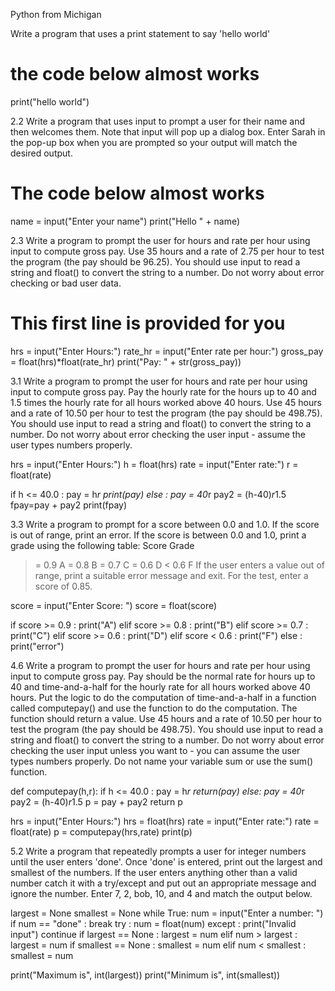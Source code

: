 Python from Michigan

Write a program that uses a print statement to say 'hello world'

# the code below almost works
print("hello world")

2.2 Write a program that uses input to prompt a user for their name and then welcomes them. Note that input will pop up a dialog box. Enter Sarah in the pop-up box when you are prompted so your output will match the desired output.

# The code below almost works

name = input("Enter your name")
print("Hello " + name)

2.3 Write a program to prompt the user for hours and rate per hour using input to compute gross pay. Use 35 hours and a rate of 2.75 per hour to test the program (the pay should be 96.25). You should use input to read a string and float() to convert the string to a number. Do not worry about error checking or bad user data.

# This first line is provided for you

hrs = input("Enter Hours:")
rate_hr = input("Enter rate per hour:")
gross_pay = float(hrs)*float(rate_hr)
print("Pay: " + str(gross_pay))


3.1 Write a program to prompt the user for hours and rate per hour using input to compute gross pay. Pay the hourly rate for the hours up to 40 and 1.5 times the hourly rate for all hours worked above 40 hours. Use 45 hours and a rate of 10.50 per hour to test the program (the pay should be 498.75). You should use input to read a string and float() to convert the string to a number. Do not worry about error checking the user input - assume the user types numbers properly.

hrs = input("Enter Hours:")
h = float(hrs)
rate = input("Enter rate:")
r = float(rate)

if h <= 40.0 :
    pay = h*r
    print(pay)
else :
    pay = 40*r
    pay2 = (h-40)*r*1.5
    fpay=pay + pay2
    print(fpay)

3.3 Write a program to prompt for a score between 0.0 and 1.0. If the score is out of range, print an error. If the score is between 0.0 and 1.0, print a grade using the following table:
Score Grade
>= 0.9 A
>= 0.8 B
>= 0.7 C
>= 0.6 D
< 0.6 F
If the user enters a value out of range, print a suitable error message and exit. For the test, enter a score of 0.85.

score = input("Enter Score: ")
score = float(score)

if score >= 0.9 :
    print("A")
elif score >= 0.8 :
    print("B")
elif score >= 0.7 :
    print("C")
elif score >= 0.6 :
    print("D")
elif score < 0.6 :
    print("F")
else :
    print("error")
	
4.6 Write a program to prompt the user for hours and rate per hour using input to compute gross pay. Pay should be the normal rate for hours up to 40 and time-and-a-half for the hourly rate for all hours worked above 40 hours. Put the logic to do the computation of time-and-a-half in a function called computepay() and use the function to do the computation. The function should return a value. Use 45 hours and a rate of 10.50 per hour to test the program (the pay should be 498.75). You should use input to read a string and float() to convert the string to a number. Do not worry about error checking the user input unless you want to - you can assume the user types numbers properly. Do not name your variable sum or use the sum() function.

def computepay(h,r):
    if h <= 40.0 :
        pay = h*r
        return(pay)
    else:
		pay = 40*r
		pay2 = (h-40)*r*1.5
		p = pay + pay2
		return p
    
hrs = input("Enter Hours:")
hrs = float(hrs)
rate = input("Enter rate:")
rate = float(rate)
p = computepay(hrs,rate)
print(p)

5.2 Write a program that repeatedly prompts a user for integer numbers until the user enters 'done'. Once 'done' is entered, print out the largest and smallest of the numbers. If the user enters anything other than a valid number catch it with a try/except and put out an appropriate message and ignore the number. Enter 7, 2, bob, 10, and 4 and match the output below.


largest = None
smallest = None
while True:
	num = input("Enter a number: ")
	if num == "done" : break
	try :
		num = float(num)
	except :
		print("Invalid input")
		continue
	if largest == None :
		largest = num
	elif num > largest :
		largest = num
	if smallest == None :
		smallest = num
	elif num < smallest :
		smallest = num

print("Maximum is", int(largest))
print("Minimum is", int(smallest))

